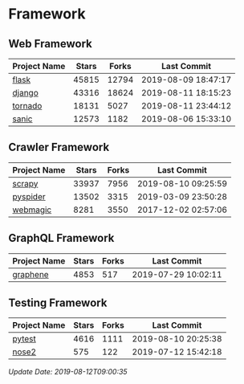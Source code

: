 # Framework

## Web Framework

| Project Name | Stars | Forks | Last Commit |
| ------------ | ----- | ----- | ----------- |
| [flask](https://github.com/pallets/flask) | 45815 | 12794 | 2019-08-09 18:47:17 |
| [django](https://github.com/django/django) | 43316 | 18624 | 2019-08-11 18:15:23 |
| [tornado](https://github.com/tornadoweb/tornado) | 18131 | 5027 | 2019-08-11 23:44:12 |
| [sanic](https://github.com/huge-success/sanic) | 12573 | 1182 | 2019-08-06 15:33:10 |

## Crawler Framework

| Project Name | Stars | Forks | Last Commit |
| ------------ | ----- | ----- | ----------- |
| [scrapy](https://github.com/scrapy/scrapy) | 33937 | 7956 | 2019-08-10 09:25:59 |
| [pyspider](https://github.com/binux/pyspider) | 13502 | 3315 | 2019-03-09 23:50:28 |
| [webmagic](https://github.com/code4craft/webmagic) | 8281 | 3550 | 2017-12-02 02:57:06 |

## GraphQL Framework

| Project Name | Stars | Forks | Last Commit |
| ------------ | ----- | ----- | ----------- |
| [graphene](https://github.com/graphql-python/graphene) | 4853 | 517 | 2019-07-29 10:02:11 |

## Testing Framework

| Project Name | Stars | Forks | Last Commit |
| ------------ | ----- | ----- | ----------- |
| [pytest](https://github.com/pytest-dev/pytest) | 4616 | 1111 | 2019-08-10 20:25:38 |
| [nose2](https://github.com/nose-devs/nose2) | 575 | 122 | 2019-07-12 15:42:18 |

*Update Date: 2019-08-12T09:00:35*